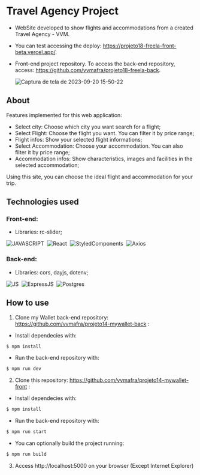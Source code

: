 # Travel Agency Project

- WebSite developed to show flights and accommodations from a created Travel Agency - VVM.
- You can test accessing the deploy: https://projeto18-freela-front-beta.vercel.app/.
- Front-end project repository. To access the back-end repository, access: https://github.com/vvmafra/projeto18-freela-back.

  ![Captura de tela de 2023-09-20 15-50-22](https://github.com/vvmafra/projeto18-freela-front/assets/121946512/7e2b0986-a386-4e38-86b1-91937e3d9e6d)


## About
Features implemented for this web application:
- Select city: Choose which city you want search for a flight;
- Select Flight: Choose the flight you want. You can filter it by price range;
- Flight infos: Show your selected flight informations;
- Select Accommodation: Choose your accommodation. You can also filter it by price range;
- Accommodation infos: Show characteristics, images and facilities in the selected accommodation;

Using this site, you can choose the ideal flight and accommodation for your trip.

## Technologies used

### Front-end:
- Libraries: rc-slider;

![JAVASCRIPT](https://img.shields.io/badge/JavaScript-F7DF1E?style=for-the-badge&logo=javascript&logoColor=black)&nbsp;
![React](https://img.shields.io/badge/React-20232A?style=for-the-badge&logo=react&logoColor=61DAFB)&nbsp;
![StyledComponents]( https://img.shields.io/badge/styled--components-DB7093?style=for-the-badge&logo=styled-components&logoColor=white)&nbsp;
![Axios](https://img.shields.io/badge/axios-671ddf?&style=for-the-badge&logo=axios&logoColor=white)&nbsp;


### Back-end:
- Libraries: cors, dayjs, dotenv;

![JS](https://img.shields.io/badge/JavaScript-323330?style=for-the-badge&logo=javascript&logoColor=F7DF1E)&nbsp;
![ExpressJS](https://img.shields.io/badge/Express%20js-000000?style=for-the-badge&logo=express&logoColor=white)&nbsp;
![Postgres](https://img.shields.io/badge/PostgreSQL-316192?style=for-the-badge&logo=postgresql&logoColor=white)&nbsp;

## How to use

1. Clone my Wallet back-end repository: https://github.com/vvmafra/projeto14-mywallet-back :
- Install dependecies with: 
```bash
$ npm install
```

- Run the back-end repository with:
```bash
$ npm run dev
```

2. Clone this repository: https://github.com/vvmafra/projeto14-mywallet-front :
- Install dependecies with:
```bash
$ npm install
```
  
- Run the back-end repository with:
```bash
$ npm run start
```

- You can optionally build the project running:
```bash
$ npm run build
```
  
3. Access http://localhost:5000 on your browser (Except Internet Explorer)
